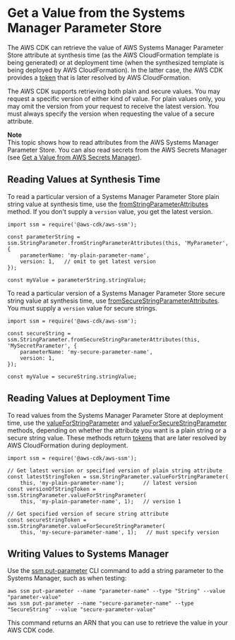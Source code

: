 # Get a Value from the Systems Manager Parameter Store<a name="get_ssm_value"></a>

The AWS CDK can retrieve the value of AWS Systems Manager Parameter Store attribute at synthesis time \(as the AWS CloudFormation template is being generated\) or at deployment time \(when the synthesized template is being deployed by AWS CloudFormation\)\. In the latter case, the AWS CDK provides a [token](tokens.md) that is later resolved by AWS CloudFormation\.

The AWS CDK supports retrieving both plain and secure values\. You may request a specific version of either kind of value\. For plain values only, you may omit the version from your request to receive the latest version\. You must always specify the version when requesting the value of a secure attribute\.

**Note**  
 This topic shows how to read attributes from the AWS Systems Manager Parameter Store\. You can also read secrets from the AWS Secrets Manager \(see [Get a Value from AWS Secrets Manager](get_secrets_manager_value.md)\)\.

## Reading Values at Synthesis Time<a name="ssm_read"></a>

To read a particular version of a Systems Manager Parameter Store plain string value at synthesis time, use the [fromStringParameterAttributes](https://docs.aws.amazon.com/cdk/api/latest/docs/@aws-cdk_aws-ssm.StringParameter.html#static-from-string-parameter-attributesscope-id-attrs) method\. If you don't supply a `version` value, you get the latest version\.

```
import ssm = require('@aws-cdk/aws-ssm');

const parameterString = ssm.StringParameter.fromStringParameterAttributes(this, 'MyParameter', {
    parameterName: 'my-plain-parameter-name',
    version: 1,   // omit to get latest version
});

const myValue = parameterString.stringValue;
```

To read a particular version of a Systems Manager Parameter Store secure string value at synthesis time, use [fromSecureStringParameterAttributes](https://docs.aws.amazon.com/cdk/api/latest/docs/@aws-cdk_aws-ssm.StringParameter.html#static-from-secure-string-parameter-attributesscope-id-attrs)\. You must supply a `version` value for secure strings\.

```
import ssm = require('@aws-cdk/aws-ssm');

const secureString = ssm.StringParameter.fromSecureStringParameterAttributes(this, 'MySecretParameter', {
    parameterName: 'my-secure-parameter-name',
    version: 1,
});

const myValue = secureString.stringValue;
```

## Reading Values at Deployment Time<a name="ssm_read_token"></a>

To read values from the Systems Manager Parameter Store at deployment time, use the [valueForStringParameter](https://docs.aws.amazon.com/cdk/api/latest/docs/@aws-cdk_aws-ssm.StringParameter.html#static-value-for-string-parameterscope-parametername-version) and [valueForSecureStringParameter](https://docs.aws.amazon.com/cdk/api/latest/docs/@aws-cdk_aws-ssm.StringParameter.html#static-value-for-secure-string-parameterscope-parametername-version) methods, depending on whether the attribute you want is a plain string or a secure string value\. These methods return [tokens](tokens.md) that are later resolved by AWS CloudFormation during deployment\.

```
import ssm = require('@aws-cdk/aws-ssm');

// Get latest version or specified version of plain string attribute
const latestStringToken = ssm.StringParameter.valueForStringParameter(
    this, 'my-plain-parameter-name');      // latest version
const versionOfStringToken = ssm.StringParameter.valueForStringParameter(
    this, 'my-plain-parameter-name', 1);   // version 1

// Get specified version of secure string attribute
const secureStringToken = ssm.StringParameter.valueForSecureStringParameter(
    this, 'my-secure-parameter-name', 1);   // must specify version
```

## Writing Values to Systems Manager<a name="ssm_write"></a>

Use the [ssm put\-parameter](https://docs.aws.amazon.com/cli/latest/reference/ssm/put-parameter.html) CLI command to add a string parameter to the Systems Manager, such as when testing:

```
aws ssm put-parameter --name "parameter-name" --type "String" --value "parameter-value"
aws ssm put-parameter --name "secure-parameter-name" --type "SecureString" --value "secure-parameter-value"
```

This command returns an ARN that you can use to retrieve the value in your AWS CDK code\.